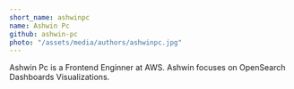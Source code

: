 ```yaml
---
short_name: ashwinpc
name: Ashwin Pc
github: ashwin-pc
photo: "/assets/media/authors/ashwinpc.jpg"
---
```


Ashwin Pc is a Frontend Enginner at AWS. Ashwin focuses on OpenSearch Dashboards Visualizations.
